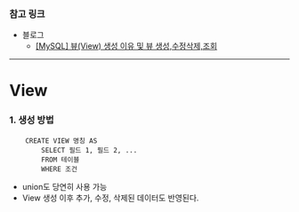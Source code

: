 ### 참고 링크
- 블로그
    - [[MySQL] 뷰(View) 생성 이유 및 뷰 생성,수정삭제,조회](https://needjarvis.tistory.com/781)

***

# View

### 1. 생성 방법
```
    CREATE VIEW 명칭 AS
        SELECT 필드 1, 필드 2, ...
        FROM 테이블
        WHERE 조건
```

- union도 당연히 사용 가능
- View 생성 이후 추가, 수정, 삭제된 데이터도 반영된다.


